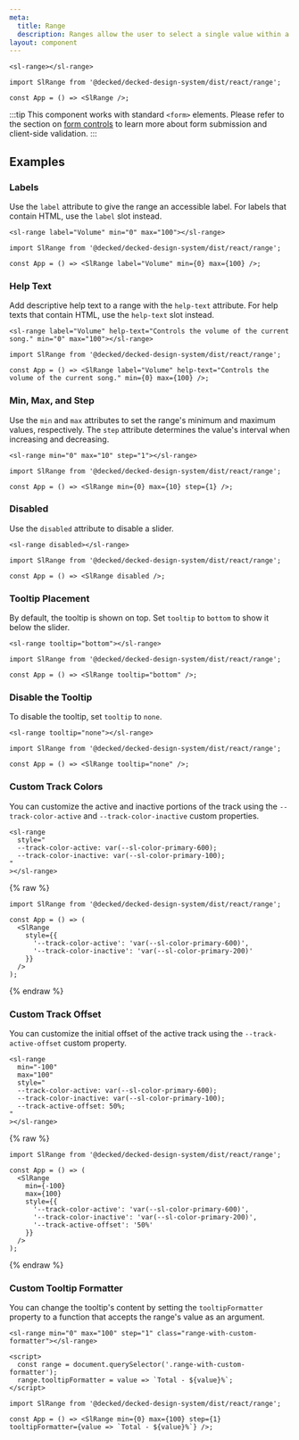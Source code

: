 ```yaml
---
meta:
  title: Range
  description: Ranges allow the user to select a single value within a given range using a slider.
layout: component
---
```


```html:preview
<sl-range></sl-range>
```

```jsx:react
import SlRange from '@decked/decked-design-system/dist/react/range';

const App = () => <SlRange />;
```

:::tip
This component works with standard `<form>` elements. Please refer to the section on [form controls](/getting-started/form-controls) to learn more about form submission and client-side validation.
:::

## Examples

### Labels

Use the `label` attribute to give the range an accessible label. For labels that contain HTML, use the `label` slot instead.

```html:preview
<sl-range label="Volume" min="0" max="100"></sl-range>
```

```jsx:react
import SlRange from '@decked/decked-design-system/dist/react/range';

const App = () => <SlRange label="Volume" min={0} max={100} />;
```

### Help Text

Add descriptive help text to a range with the `help-text` attribute. For help texts that contain HTML, use the `help-text` slot instead.

```html:preview
<sl-range label="Volume" help-text="Controls the volume of the current song." min="0" max="100"></sl-range>
```

```jsx:react
import SlRange from '@decked/decked-design-system/dist/react/range';

const App = () => <SlRange label="Volume" help-text="Controls the volume of the current song." min={0} max={100} />;
```

### Min, Max, and Step

Use the `min` and `max` attributes to set the range's minimum and maximum values, respectively. The `step` attribute determines the value's interval when increasing and decreasing.

```html:preview
<sl-range min="0" max="10" step="1"></sl-range>
```

```jsx:react
import SlRange from '@decked/decked-design-system/dist/react/range';

const App = () => <SlRange min={0} max={10} step={1} />;
```

### Disabled

Use the `disabled` attribute to disable a slider.

```html:preview
<sl-range disabled></sl-range>
```

```jsx:react
import SlRange from '@decked/decked-design-system/dist/react/range';

const App = () => <SlRange disabled />;
```

### Tooltip Placement

By default, the tooltip is shown on top. Set `tooltip` to `bottom` to show it below the slider.

```html:preview
<sl-range tooltip="bottom"></sl-range>
```

```jsx:react
import SlRange from '@decked/decked-design-system/dist/react/range';

const App = () => <SlRange tooltip="bottom" />;
```

### Disable the Tooltip

To disable the tooltip, set `tooltip` to `none`.

```html:preview
<sl-range tooltip="none"></sl-range>
```

```jsx:react
import SlRange from '@decked/decked-design-system/dist/react/range';

const App = () => <SlRange tooltip="none" />;
```

### Custom Track Colors

You can customize the active and inactive portions of the track using the `--track-color-active` and `--track-color-inactive` custom properties.

```html:preview
<sl-range
  style="
  --track-color-active: var(--sl-color-primary-600);
  --track-color-inactive: var(--sl-color-primary-100);
"
></sl-range>
```

{% raw %}

```jsx:react
import SlRange from '@decked/decked-design-system/dist/react/range';

const App = () => (
  <SlRange
    style={{
      '--track-color-active': 'var(--sl-color-primary-600)',
      '--track-color-inactive': 'var(--sl-color-primary-200)'
    }}
  />
);
```

{% endraw %}

### Custom Track Offset

You can customize the initial offset of the active track using the `--track-active-offset` custom property.

```html:preview
<sl-range
  min="-100"
  max="100"
  style="
  --track-color-active: var(--sl-color-primary-600);
  --track-color-inactive: var(--sl-color-primary-100);
  --track-active-offset: 50%;
"
></sl-range>
```

{% raw %}

```jsx:react
import SlRange from '@decked/decked-design-system/dist/react/range';

const App = () => (
  <SlRange
    min={-100}
    max={100}
    style={{
      '--track-color-active': 'var(--sl-color-primary-600)',
      '--track-color-inactive': 'var(--sl-color-primary-200)',
      '--track-active-offset': '50%'
    }}
  />
);
```

{% endraw %}

### Custom Tooltip Formatter

You can change the tooltip's content by setting the `tooltipFormatter` property to a function that accepts the range's value as an argument.

```html:preview
<sl-range min="0" max="100" step="1" class="range-with-custom-formatter"></sl-range>

<script>
  const range = document.querySelector('.range-with-custom-formatter');
  range.tooltipFormatter = value => `Total - ${value}%`;
</script>
```

```jsx:react
import SlRange from '@decked/decked-design-system/dist/react/range';

const App = () => <SlRange min={0} max={100} step={1} tooltipFormatter={value => `Total - ${value}%`} />;
```
